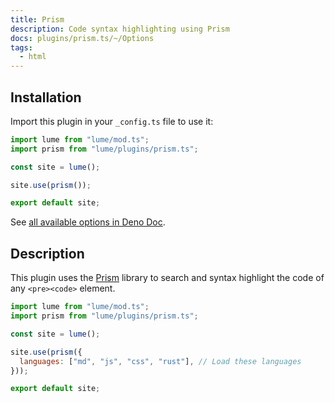 ```yaml
---
title: Prism
description: Code syntax highlighting using Prism
docs: plugins/prism.ts/~/Options
tags:
  - html
---
```


## Installation

Import this plugin in your `_config.ts` file to use it:

```js
import lume from "lume/mod.ts";
import prism from "lume/plugins/prism.ts";

const site = lume();

site.use(prism());

export default site;
```

See
[all available options in Deno Doc](https://doc.deno.land/https/deno.land/x/lume/plugins/prism.ts/~/Options).

## Description

This plugin uses the [Prism](https://prismjs.com/) library to search and syntax
highlight the code of any `<pre><code>` element.

```js
import lume from "lume/mod.ts";
import prism from "lume/plugins/prism.ts";

const site = lume();

site.use(prism({
  languages: ["md", "js", "css", "rust"], // Load these languages
}));

export default site;
```
